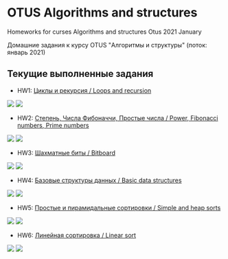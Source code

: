 # OTUS Algorithms and structures
Homeworks for curses Algorithms and structures Otus 2021 January

Домашние задания к курсу OTUS "Алгоритмы и структуры" (поток: январь 2021)

## Текущие выполненные задания

- HW1: [Циклы и рекурсия / Loops and recursion](https://github.com/c-villain/OTUS_algo/tree/main/HW1) 

<p align="left">
    <img src="https://img.shields.io/badge/language-C%23-blue" /> 
    <img src="https://img.shields.io/badge/IDE-Visual%20Studio-blue" /> 
</p>

- HW2: [Степень, Числа Фибоначчи, Простые числа / Power, Fibonacci numbers, Prime numbers](https://github.com/c-villain/OTUS_algo/tree/main/HW2) 

<p align="left">
    <img src="https://img.shields.io/badge/language-Swift%205.0-blue" /> 
    <img src="https://img.shields.io/badge/IDE-Xcode-blue" /> 
</p>

- HW3: [Шахматные биты / Bitboard](https://github.com/c-villain/OTUS_algo/tree/main/HW3) 

<p align="left">
    <img src="https://img.shields.io/badge/language-Swift%205.0-blue" /> 
    <img src="https://img.shields.io/badge/IDE-Xcode-blue" /> 
</p>

- HW4: [Базовые структуры данных / Basic data structures](https://github.com/c-villain/OTUS_algo/tree/main/HW4) 

<p align="left">
    <img src="https://img.shields.io/badge/language-Swift%205.0-blue" /> 
    <img src="https://img.shields.io/badge/IDE-Xcode-blue" /> 
</p>

- HW5: [Простые и пирамидальные сортировки / Simple and heap sorts](https://github.com/c-villain/OTUS_algo/tree/main/HW5) 
<p align="left">
    <img src="https://img.shields.io/badge/language-Swift%205.0-blue" /> 
    <img src="https://img.shields.io/badge/IDE-Xcode-blue" /> 
</p>

- HW6: [Линейная сортировка / Linear sort](https://github.com/c-villain/OTUS_algo/tree/main/HW6) 
<p align="left">
    <img src="https://img.shields.io/badge/language-Swift%205.0-blue" /> 
    <img src="https://img.shields.io/badge/IDE-Xcode-blue" /> 
</p>
